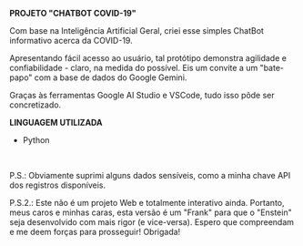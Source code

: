 **PROJETO "CHATBOT COVID-19"**

<p>Com base na Inteligência Artificial Geral, criei esse simples ChatBot informativo acerca da COVID-19.</p>

<p>Apresentando fácil acesso ao usuário, tal protótipo demonstra agilidade e confiabilidade - claro, na medida do possível. Eis um convite a um "bate-papo" com a base de dados do Google Gemini.</p>

<p>Graças às ferramentas Google AI Studio e VSCode, tudo isso pôde ser concretizado.</p>

**LINGUAGEM UTILIZADA**

- Python
  
<br>

<p>P.S.: Obviamente suprimi alguns dados sensíveis, como a minha chave API dos registros disponíveis.</p>
<p>P.S.2.: Este não é um projeto Web e totalmente interativo ainda. Portanto, meus caros e minhas caras, esta versão é um "Frank" para que o "Enstein" seja desenvolvido com mais rigor (e vice-versa). Espero que compreendam e me deem forças para prosseguir! Obrigada!</p>

